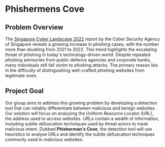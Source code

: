 # Phishermens Cove

## Problem Overview

The [Singapore Cyber Landscape 2022](https://www.csa.gov.sg/Tips-Resource/publications/2023/singapore-cyber-landscape-2022) report by the Cyber Security Agency of Singapore reveals a growing increase in phishing cases, with the number more than doubling from 2021 to 2022. This trend highlights the escalating threat of phishing in today's technology-driven world. Despite repeated phishing advisories from public defence agencies and corporate banks, many individuals still fall victim to phishing attacks. The primary reason lies in the difficulty of distinguishing well-crafted phishing websites from legitimate ones.

## Project Goal

Our group aims to address this growing problem by developing a detection tool that can reliably differentiate between malicious and benign websites. Our solution will focus on analysing the Uniform Resource Locator (URL), the address used to access websites. URLs contain a wealth of information, including subtle obfuscation techniques used by threat actors to mask malicious intent. Dubbed **Phisherman's Cove**, the detection tool will use heuristics to analyse URLs and identify the subtle obfuscation techniques commonly used in malicious websites.